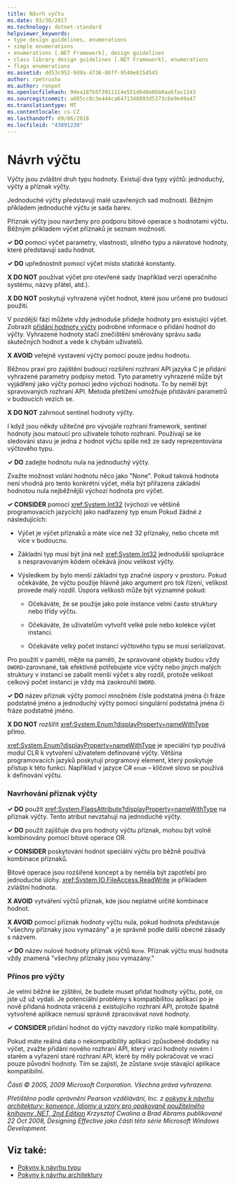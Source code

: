 ```yaml
---
title: Návrh výčtu
ms.date: 03/30/2017
ms.technology: dotnet-standard
helpviewer_keywords:
- type design guidelines, enumerations
- simple enumerations
- enumerations [.NET Framework], design guidelines
- class library design guidelines [.NET Framework], enumerations
- flags enumerations
ms.assetid: dd53c952-9d9a-4736-86ff-9540e815d545
author: rpetrusha
ms.author: ronpet
ms.openlocfilehash: 9dea187b5f3911114e551d640e0bb0aa6fac1143
ms.sourcegitcommit: a885cc8c3e444ca6471348893d5373c6e9e49a47
ms.translationtype: MT
ms.contentlocale: cs-CZ
ms.lasthandoff: 09/06/2018
ms.locfileid: "43891230"
---
```

# <a name="enum-design"></a>Návrh výčtu
Výčty jsou zvláštní druh typu hodnoty. Existují dva typy výčtů: jednoduchý, výčty a příznak výčty.  
  
 Jednoduché výčty představují malé uzavřených sad možností. Běžným příkladem jednoduché výčtu je sada barev.  
  
 Příznak výčty jsou navrženy pro podporu bitové operace s hodnotami výčtu. Běžným příkladem výčet příznaků je seznam možností.  
  
 **✓ DO** pomocí výčet parametry, vlastnosti, silného typu a návratové hodnoty, které představují sadu hodnot.  
  
 **✓ DO** upřednostnit pomocí výčet místo statické konstanty.  
  
 **X DO NOT** používat výčet pro otevřené sady (například verzi operačního systému, názvy přátel, atd.).  
  
 **X DO NOT** poskytují vyhrazené výčet hodnot, které jsou určené pro budoucí použití.  
  
 V pozdější fázi můžete vždy jednoduše přidejte hodnoty pro existující výčet. Zobrazit [přidání hodnoty výčty](#add_value) podrobné informace o přidání hodnot do výčty. Vyhrazené hodnoty stačí znečištění směrovány správu sadu skutečných hodnot a vede k chybám uživatelů.  
  
 **X AVOID** veřejně vystavení výčty pomocí pouze jednu hodnotu.  
  
 Běžnou praxí pro zajištění budoucí rozšíření rozhraní API jazyka C je přidání vyhrazené parametry podpisy metod. Tyto parametry vyhrazené může být vyjádřený jako výčty pomocí jedno výchozí hodnotu. To by neměl být spravovaných rozhraní API. Metoda přetížení umožňuje přidávání parametrů v budoucích vezích se.  
  
 **X DO NOT** zahrnout sentinel hodnoty výčty.  
  
 I když jsou někdy užitečné pro vývojáře rozhraní framework, sentinel hodnoty jsou matoucí pro uživatele tohoto rozhraní. Používají se ke sledování stavu je jedna z hodnot výčtu spíše než ze sady reprezentována výčtového typu.  
  
 **✓ DO** zadejte hodnotu nula na jednoduchý výčty.  
  
 Zvažte možnost volání hodnotu něco jako "None". Pokud taková hodnota není vhodná pro tento konkrétní výčet, měla být přiřazena základní hodnotou nula nejběžnější výchozí hodnota pro výčet.  
  
 **✓ CONSIDER** pomocí <xref:System.Int32> (výchozí ve většině programovacích jazycích) jako nadřazený typ enum Pokud žádné z následujících:  
  
-   Výčet je výčet příznaků a máte více než 32 příznaky, nebo chcete mít více v budoucnu.  
  
-   Základní typ musí být jiná než <xref:System.Int32> jednodušší spolupráce s nespravovaným kódem očekává jinou velikost výčty.  
  
-   Výsledkem by bylo menší základní typ značné úspory v prostoru. Pokud očekáváte, že výčtu použije hlavně jako argument pro tok řízení, velikost provede malý rozdíl. Úspora velikosti může být významné pokud:  
  
    -   Očekáváte, že se použije jako pole instance velmi často struktury nebo třídy výčtu.  
  
    -   Očekáváte, že uživatelům vytvořit velké pole nebo kolekce výčet instancí.  
  
    -   Očekáváte velký počet instancí výčtového typu se musí serializovat.  
  
 Pro použití v paměti, mějte na paměti, že spravované objekty budou vždy `DWORD`-zarovnané, tak efektivně potřebujete více výčty nebo jiných malých struktury v instanci se zabalit menší výčet s aby rozdíl, protože velikost celkový počet instancí je vždy má zaokrouhlí `DWORD`.  
  
 **✓ DO** název příznak výčty pomocí množném čísle podstatná jména či fráze podstatné jméno a jednoduchý výčty pomocí singulární podstatná jména či fráze podstatné jméno.  
  
 **X DO NOT** rozšířit <xref:System.Enum?displayProperty=nameWithType> přímo.  
  
 <xref:System.Enum?displayProperty=nameWithType> je speciální typ používá modul CLR k vytvoření uživatelem definované výčty. Většina programovacích jazyků poskytují programový element, který poskytuje přístup k této funkci. Například v jazyce C# `enum` – klíčové slovo se používá k definování výčtu.  
  
<a name="design"></a>   
### <a name="designing-flag-enums"></a>Navrhování příznak výčty  
 **✓ DO** použít <xref:System.FlagsAttribute?displayProperty=nameWithType> na příznak výčty. Tento atribut nevztahují na jednoduché výčty.  
  
 **✓ DO** použít zajišťuje dva pro hodnoty výčtu příznak, mohou být volně kombinovány pomocí bitové operace OR.  
  
 **✓ CONSIDER** poskytování hodnot speciální výčtu pro běžně používá kombinace příznaků.  
  
 Bitové operace jsou rozšířené koncept a by neměla být zapotřebí pro jednoduché úlohy. <xref:System.IO.FileAccess.ReadWrite> je příkladem zvláštní hodnota.  
  
 **X AVOID** vytváření výčtů příznak, kde jsou neplatné určité kombinace hodnot.  
  
 **X AVOID** pomocí příznak hodnoty výčtu nula, pokud hodnota představuje "všechny příznaky jsou vymazány" a je správně podle další obecné zásady s názvem.  
  
 **✓ DO** název nulové hodnoty příznak výčtů `None`. Příznak výčtu musí hodnota vždy znamená "všechny příznaky jsou vymazány."  
  
<a name="add_value"></a>   
### <a name="adding-value-to-enums"></a>Přínos pro výčty  
 Je velmi běžné ke zjištění, že budete muset přidat hodnoty výčtu, poté, co jste už už vydali. Je potenciální problémy s kompatibilitou aplikací po je nově přidaná hodnota vrácená z existujícího rozhraní API, protože špatně vytvořené aplikace nemusí správně zpracovávat nové hodnoty.  
  
 **✓ CONSIDER** přidání hodnot do výčty navzdory riziko malé kompatibility.  
  
 Pokud máte reálná data o nekompatibility aplikací způsobené dodatky na výčet, zvažte přidání nového rozhraní API, který vrací hodnoty novém i starém a vyřazení staré rozhraní API, které by měly pokračovat ve vrací pouze původní hodnoty. Tím se zajistí, že zůstane svoje stávající aplikace kompatibilní.  
  
 *Části © 2005, 2009 Microsoft Corporation. Všechna práva vyhrazena.*  
  
 *Přetištěno podle oprávnění Pearson vzdělávání, Inc. z [pokyny k návrhu architektury: konvence, Idiomy a vzory pro opakovaně použitelného knihovny .NET, 2nd Edition](https://www.informit.com/store/framework-design-guidelines-conventions-idioms-and-9780321545619) Krzysztof Cwalina a Brad Abrams publikované 22 Oct 2008, Designing Effective jako části této série Microsoft Windows Development.*  
  
## <a name="see-also"></a>Viz také:

- [Pokyny k návrhu typu](../../../docs/standard/design-guidelines/type.md)  
- [Pokyny k návrhu architektury](../../../docs/standard/design-guidelines/index.md)
